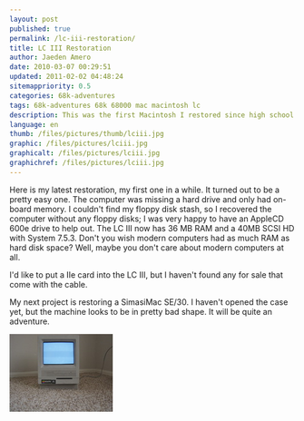 ```yaml
---
layout: post
published: true
permalink: /lc-iii-restoration/
title: LC III Restoration
author: Jaeden Amero
date: 2010-03-07 00:29:51
updated: 2011-02-02 04:48:24
sitemappriority: 0.5
categories: 68k-adventures
tags: 68k-adventures 68k 68000 mac macintosh lc
description: This was the first Macintosh I restored since high school.
language: en
thumb: /files/pictures/thumb/lciii.jpg
graphic: /files/pictures/lciii.jpg
graphicalt: /files/pictures/lciii.jpg
graphichref: /files/pictures/lciii.jpg
---
```

<p>Here is my latest restoration, my first one in a while. It turned out to be a pretty easy one. The computer was missing a hard drive and only had on-board memory. I couldn't find my floppy disk stash, so I recovered the computer without any floppy disks; I was very happy to have an AppleCD 600e drive to help out. The LC III now has 36 MB RAM and a 40MB SCSI HD with System 7.5.3. Don't you wish modern computers had as much RAM as hard disk space? Well, maybe you don't care about modern computers at all.</p>

<p>I'd like to put a IIe card into the LC III, but I haven't found any for sale that come with the cable.<p>

<p>My next project is restoring a SimasiMac SE/30. I haven't opened the case yet, but the machine looks to be in pretty bad shape. It will be quite an adventure.</p>

<a href="/files/pictures/simasimacse30.jpg"><img src="/files/pictures/thumb/simasimacse30.jpg" alt="The Macintosh SE/30 displaying the simasimac symptoms." /></a>
